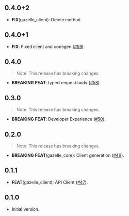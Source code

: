 ## 0.4.0+2

 - **FIX**(gazelle_client): Delete method.

## 0.4.0+1

 - **FIX**: Fixed client and codegen ([#59](https://github.com/intales/gazelle/issues/59)).

## 0.4.0

> Note: This release has breaking changes.

 - **BREAKING** **FEAT**: typed request body ([#58](https://github.com/intales/gazelle/issues/58)).

## 0.3.0

> Note: This release has breaking changes.

 - **BREAKING** **FEAT**: Developer Experience ([#50](https://github.com/intales/gazelle/issues/50)).

## 0.2.0

> Note: This release has breaking changes.

 - **BREAKING** **FEAT**(gazelle_core): Client generation ([#49](https://github.com/intales/gazelle/issues/49)).

## 0.1.1

 - **FEAT**(gazelle_client): API Client ([#47](https://github.com/intales/gazelle/issues/47)).

## 0.1.0

- Initial version.
